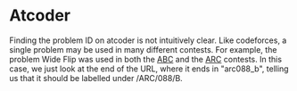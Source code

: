 # Atcoder

Finding the problem ID on atcoder is not intuitively clear. Like codeforces, a single problem may be used in many different contests. For example, the problem Wide Flip was used in both the [ABC](https://abc083.contest.atcoder.jp/tasks/arc088_b) and the [ARC](https://arc088.contest.atcoder.jp/tasks/arc088_b) contests. In this case, we just look at the end of the URL, where it ends in "arc088_b", telling us that it should be labelled under /ARC/088/B.